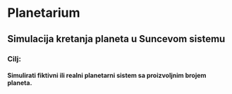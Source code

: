 # Planetarium
## Simulacija kretanja planeta u Suncevom sistemu
### Cilj:
#### Simulirati fiktivni ili realni planetarni sistem sa proizvoljnim brojem planeta.